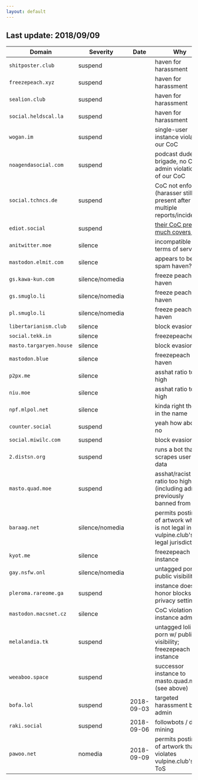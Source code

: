 ```yaml
---
layout: default
---
```


## Last update: 2018/09/09

Domain | Severity | Date | Why
------ | -------- | ---- | ---
`shitposter.club` | suspend | | haven for harassment
`freezepeach.xyz` | suspend | | haven for harassment
`sealion.club` | suspend | | haven for harassment
`social.heldscal.la` | suspend | | haven for harassment
`wogan.im` | suspend | | single-user instance violating our CoC
`noagendasocial.com` | suspend | | podcast dudebro brigade, no CoC, admin violations of our CoC
`social.tchncs.de` | suspend | | CoC not enforced (harasser still present after multiple reports/incidents)
`ediot.social` | suspend | | [their CoC pretty much covers it](http://ediot.social/about/more)
`anitwitter.moe` | silence | | incompatible terms of service
`mastodon.elmit.com` | silence | | appears to be a spam haven?
`gs.kawa-kun.com` | silence/nomedia | | freeze peach haven
`gs.smuglo.li` | silence/nomedia | | freeze peach haven
`pl.smuglo.li` | silence/nomedia | | freeze peach haven
`libertarianism.club` | silence | | block evasion
`social.tekk.in` | silence | | freezepeachers
`masto.targaryen.house` | silence | | block evasion
`mastodon.blue` | silence | | freezepeach haven
`p2px.me` | silence | | asshat ratio too high
`niu.moe` | silence | | asshat ratio too high
`npf.mlpol.net` | silence | | <span title="npf = nazi pony fuckers">kinda right there in the name</span>
`counter.social` | suspend | | yeah how about no
`social.miwilc.com` | suspend | | block evasion
`2.distsn.org` | suspend | | runs a bot that scrapes user data
`masto.quad.moe` | suspend | | asshat/racist ratio too high (including admin previously banned from m.s)
`baraag.net` | silence/nomedia | | permits posting of artwork which is not legal in vulpine.club's legal jurisdiction
`kyot.me` | silence | | freezepeach instance
`gay.nsfw.onl` | silence/nomedia | | untagged porn w/ public visibility
`pleroma.rareome.ga` | suspend | | instance does not honor blocks or privacy settings
`mastodon.macsnet.cz` | silence | | CoC violations by instance admin
`melalandia.tk` | suspend | | untagged loli porn w/ public visibility; freezepeach instance
`weeaboo.space` | suspend | | successor instance to masto.quad.moe (see above)
`bofa.lol` | suspend | 2018-09-03 | targeted harassment by admin
`raki.social` | suspend | 2018-09-06 | followbots / data mining
`pawoo.net` | nomedia | 2018-09-09 | permits posting of artwork that violates vulpine.club's ToS
